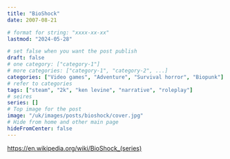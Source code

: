```yaml
---
title: "BioShock"
date: 2007-08-21

# format for string: "xxxx-xx-xx"
lastmod: "2024-05-28"

# set false when you want the post publish
draft: false
# one category: ["category-1"]
# more categories: ["category-1", "category-2", ...]
categories: ["Video games", "Adventure", "Survival horror", "Biopunk"]
# refer to categories
tags: ["steam", "2k", "ken levine", "narrative", "roleplay"]
# seires
series: []
# Top image for the post
image: "/uk/images/posts/bioshock/cover.jpg"
# Hide from home and other main page
hideFromCenter: false
---
```

https://en.wikipedia.org/wiki/BioShock_(series)
<!--more-->